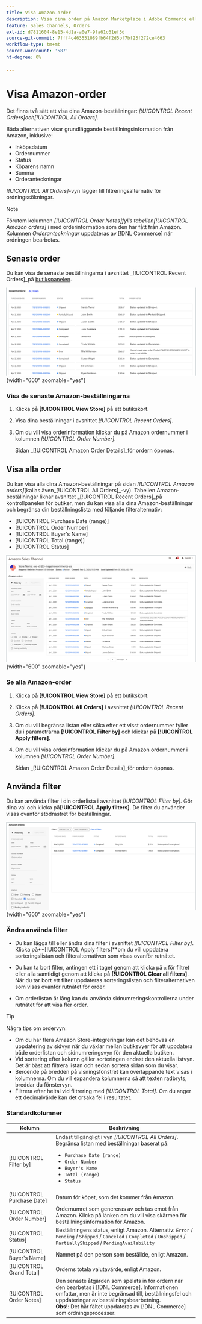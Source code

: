 ```yaml
---
title: Visa Amazon-order
description: Visa dina order på Amazon Marketplace i Adobe Commerce eller Magento Open Source Admin.
feature: Sales Channels, Orders
exl-id: d7811604-8e15-4d1a-a0e7-9fa61c61ef5d
source-git-commit: 7fff4c463551089fb64f2d5bf7bf23f272ce4663
workflow-type: tm+mt
source-wordcount: '587'
ht-degree: 0%

---
```


# Visa Amazon-order

Det finns två sätt att visa dina Amazon-beställningar: _[!UICONTROL Recent Orders]_och_[!UICONTROL All Orders]_.

Båda alternativen visar grundläggande beställningsinformation från Amazon, inklusive:

- Inköpsdatum
- Ordernummer
- Status
- Köparens namn
- Summa
- Orderanteckningar

_[!UICONTROL All Orders]_-vyn lägger till filtreringsalternativ för ordningssökningar.

>[!NOTE]
>
>Förutom kolumnen _[!UICONTROL Order Notes]_fylls tabellen_[!UICONTROL Amazon orders]_ i med orderinformation som den har fått från Amazon. Kolumnen _Orderanteckningar_ uppdateras av [!DNL Commerce] när ordningen bearbetas.

## Senaste order

Du kan visa de senaste beställningarna i avsnittet _[!UICONTROL Recent Orders]_på [butikspanelen](./amazon-store-dashboard.md).

![Senaste beställningar](assets/amazon-recent-orders-imported.png){width="600" zoomable="yes"}

### Visa de senaste Amazon-beställningarna

1. Klicka på **[!UICONTROL View Store]** på ett butikskort.

1. Visa dina beställningar i avsnittet _[!UICONTROL Recent Orders]_.

1. Om du vill visa orderinformation klickar du på Amazon ordernummer i kolumnen _[!UICONTROL Order Number]_.

   Sidan _[!UICONTROL Amazon Order Details]_för ordern öppnas.

## Visa alla order

Du kan visa alla dina Amazon-beställningar på sidan _[!UICONTROL Amazon orders]_(kallas även_[!UICONTROL All Orders]_-vy). Tabellen Amazon-beställningar liknar avsnittet _[!UICONTROL Recent Orders]_på kontrollpanelen för butiker, men du kan visa alla dina Amazon-beställningar och begränsa din beställningslista med följande filteralternativ:

- [!UICONTROL Purchase Date (range)]
- [!UICONTROL Order Number]
- [!UICONTROL Buyer's Name]
- [!UICONTROL Total (range)]
- [!UICONTROL Status]

![Amazon beställer](assets/amazon-orders-list-all.png){width="600" zoomable="yes"}

### Se alla Amazon-order

1. Klicka på **[!UICONTROL View Store]** på ett butikskort.

1. Klicka på **[!UICONTROL All Orders]** i avsnittet _[!UICONTROL Recent Orders]_.

1. Om du vill begränsa listan eller söka efter ett visst ordernummer fyller du i parametrarna **[!UICONTROL Filter by]** och klickar på **[!UICONTROL Apply filters]**.

1. Om du vill visa orderinformation klickar du på Amazon ordernummer i kolumnen _[!UICONTROL Order Number]_.

   Sidan _[!UICONTROL Amazon Order Details]_för ordern öppnas.

## Använda filter

Du kan använda filter i din orderlista i avsnittet _[!UICONTROL Filter by]_. Gör dina val och klicka på&#x200B;**[!UICONTROL Apply filters]**. De filter du använder visas ovanför stödrastret för beställningar.

![Filter för att visa Amazon-beställningar](assets/amazon-orders-filter-view.png){width="600" zoomable="yes"}

### Ändra använda filter

- Du kan lägga till eller ändra dina filter i avsnittet _[!UICONTROL Filter by]_. Klicka på&#x200B;**[!UICONTROL Apply filters]**om du vill uppdatera sorteringslistan och filteralternativen som visas ovanför rutnätet.

- Du kan ta bort filter, antingen ett i taget genom att klicka på `x` för filtret eller alla samtidigt genom att klicka på **[!UICONTROL Clear all filters]**. När du tar bort ett filter uppdateras sorteringslistan och filteralternativen som visas ovanför rutnätet för order.

- Om orderlistan är lång kan du använda sidnumreringskontrollerna under rutnätet för att visa fler order.

>[!TIP]
>
>Några tips om ordervyn:
>
>- Om du har flera Amazon Store-integreringar kan det behövas en uppdatering av sidvyn när du växlar mellan butiksvyer för att uppdatera både orderlistan och sidnumreringsvyn för den aktuella butiken.
>- Vid sortering efter kolumn gäller sorteringen endast den aktuella listvyn. Det är bäst att filtrera listan och sedan sortera sidan som du visar.
>- Beroende på bredden på visningsfönstret kan överlappande text visas i kolumnerna. Om du vill expandera kolumnerna så att texten radbryts, breddar du fönstervyn.
>- Filtrera efter heltal vid filtrering med _[!UICONTROL Total]_. Om du anger ett decimalvärde kan det orsaka fel i resultatet.

### Standardkolumner

| Kolumn | Beskrivning |
|----------------------------|------------------------------------------------------------------------------------------------------------------------------------------------------------------------------------------------------------------------------------------------------------|
| [!UICONTROL Filter by] | Endast tillgängligt i vyn _[!UICONTROL All Orders]_.<br>Begränsa listan med beställningar baserat på:<ul><li>`Purchase Date (range)`</li><li>`Order Number`</li><li>`Buyer's Name`</li><li>`Total (range)`</li><li>`Status`</li></ul> |
| [!UICONTROL Purchase Date] | Datum för köpet, som det kommer från Amazon. |
| [!UICONTROL Order Number] | Ordernumret som genereras av och tas emot från Amazon. Klicka på länken om du vill visa skärmen för beställningsinformation för Amazon. |
| [!UICONTROL Status] | Beställningens status, enligt Amazon. Alternativ: `Error` / `Pending` / `Shipped` / `Canceled` / `Completed` / `Unshipped` / `PartiallyShipped` / `PendingAvailability` |
| [!UICONTROL Buyer's Name] | Namnet på den person som beställde, enligt Amazon. |
| [!UICONTROL Grand Total] | Orderns totala valutavärde, enligt Amazon. |
| [!UICONTROL Order Notes] | Den senaste åtgärden som spelats in för ordern när den bearbetas i [!DNL Commerce]. Informationen omfattar, men är inte begränsad till, beställningsfel och uppdateringar av beställningsbearbetning.<br>**Obs!**: Det här fältet uppdateras av [!DNL Commerce] som ordningsprocesser. |
